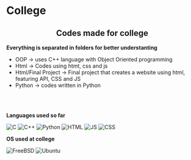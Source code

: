 # College

<h2 align="center">Codes made for college</h2>



**Everything is separated in folders for better understanting**

- OOP -> uses C++ language with Object Oriented programming
- Html -> Codes using htmt, css and js
- Html/Final Project -> Final project that creates a website using html, featuring API, CSS and JS
- Python -> codes written in Python

<br><br>

**Languages used so far**

![C](https://img.shields.io/badge/c-%2300599C.svg?style=for-the-badge&logo=c&logoColor=white)
![C++](https://img.shields.io/badge/C%2B%2B-00599C?style=for-the-badge&logo=c%2B%2B&logoColor=white)
![Python](https://img.shields.io/badge/Python-14354C?style=for-the-badge&logo=python&logoColor=white)
![HTML](https://img.shields.io/badge/HTML5-E34F26?style=for-the-badge&logo=html5&logoColor=white)
![JS](https://img.shields.io/badge/JavaScript-323330?style=for-the-badge&logo=javascript&logoColor=F7DF1E)
![CSS](https://img.shields.io/badge/CSS-239120?&style=for-the-badge&logo=css3&logoColor=white)

**OS used at college**

![FreeBSD](https://img.shields.io/badge/-FreeBSD-%23870000?style=for-the-badge&logo=freebsd&logoColor=white)
![Ubuntu](https://img.shields.io/badge/Ubuntu-E95420?style=for-the-badge&logo=ubuntu&logoColor=white)
